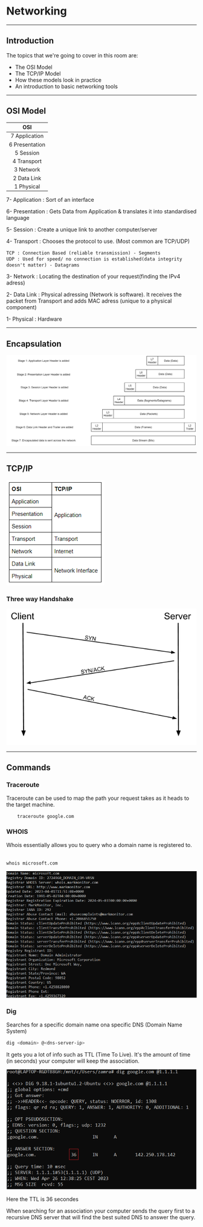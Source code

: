 # Networking

---

## Introduction

The topics that we're going to cover in this room are:

- The OSI Model
- The TCP/IP Model
- How these models look in practice
- An introduction to basic networking tools

---

## OSI Model

| OSI |
|:----:|
| 7 Application |
| 6 Presentation |
| 5 Session |
| 4 Transport |
| 3 Network |
| 2 Data Link |
| 1 Physical |

7- Application : Sort of an interface

6- Presentation : Gets Data from Application & translates it into standardised language

5- Session : Create a unique link to another computer/server

4- Transport : Chooses the protocol to use. (Most common are TCP/UDP)

    TCP : Connection Based (reliable transmission) - Segments
    UDP : Used for speed/ no connection is established(data integrity doesn't matter) - Datagrams

3- Network : Locating the destination of your request(finding the IPv4 adress)

2- Data Link : Physical adressing (Network is software). It receives the packet from Transport and adds MAC adress (unique to a physical component)

1- Physical : Hardware

---

## Encapsulation

![](images/encapsulation.jpeg)

---

## TCP/IP

![](images/tcp-ip.png)

### Three way Handshake

![](images/syn-synack-ack.png)

---

## Commands

### Traceroute

Traceroute can be used to map the path your request takes as it heads to the target machine.

``` bash
    traceroute google.com
```

### WHOIS

Whois essentially allows you to query who a domain name is registered to.

``` bash

whois microsoft.com
```
![](images/whois.png)

### Dig

Searches for a specific domain name ona specific DNS (Domain Name System)

```bash
dig <domain> @<dns-server-ip>
```

It gets you a lot of info such as TTL (Time To Live). It's the amount of time (in seconds) your computer will keep the association.

![](images/TTL-dig.png)

Here the TTL is 36 secondes

When searching for an association your computer sends the query first to a recursive DNS server that will find the best suited DNS to answer the query.
